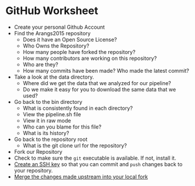 GitHub Worksheet
================

* Create your personal Github Account
* Find the Arangs2015 repository
  - Does it have an Open Source License?
  - Who Owns the Repository?
  - How many people have forked the repository?
  - How many contributors are working on this repository?
  - Who are they?
  - How many commits have been made? Who made the latest commit?
* Take a look at the data directory.
  - Where did we get the data that we analyzed for our pipeline?
  - Do we make it easy for you to download the same data that we used?
* Go back to the bin directory
  - What is consistently found in each directory?
  - View the pipeline.sh file
  - View it in raw mode
  - Who can you blame for this file?
  - What is its history?
* Go back to the repository root
  - What is the git clone url for the repository?
* Fork our Repository
* Check to make sure the `git` executable is available. If not, install it.
* [Create an SSH key](https://help.github.com/articles/generating-ssh-keys/) so that you can commit and `push` changes back to your repository.
* [Merge the changes made upstream into your local fork](https://help.github.com/articles/merging-an-upstream-repository-into-your-fork/)
